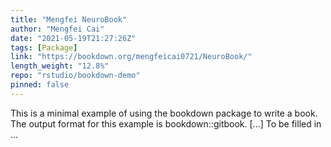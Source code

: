 ```yaml
---
title: "Mengfei NeuroBook"
author: "Mengfei Cai"
date: "2021-05-19T21:27:26Z"
tags: [Package]
link: "https://bookdown.org/mengfeicai0721/NeuroBook/"
length_weight: "12.8%"
repo: "rstudio/bookdown-demo"
pinned: false
---
```


This is a minimal example of using the bookdown package to write a book. The output format for this example is bookdown::gitbook. [...] To be filled in ...

